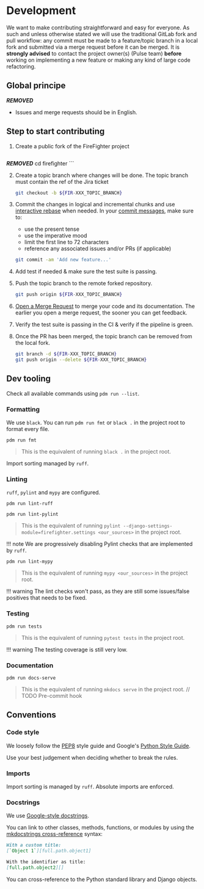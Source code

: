 # Development

We want to make contributing straightforward and easy for everyone. As such and unless otherwise stated we will use the traditional GitLab fork and pull workflow: any commit must be made to a feature/topic branch in a local fork and submitted via a merge request before it can be merged.
It is **strongly advised** to contact the project owner(s) (Pulse team) **before** working on implementing a new feature or making any kind of large code refactoring.

## Global principe

***REMOVED***
- Issues and merge requests should be in English.

## Step to start contributing

<!-- XXX Updated documentation for OSS -->

1. Create a public fork of the FireFighter project

    ```bash
***REMOVED***
    cd firefighter
    ```

2. Create a topic branch where changes will be done. The topic branch must contain the ref of the Jira ticket

    ```bash
    git checkout -b ${FIR-XXX_TOPIC_BRANCH}
    ```

3. Commit the changes in logical and incremental chunks and use
   [interactive rebase](https://help.github.com/articles/about-git-rebase)
   when needed.
   In your
   [commit messages](http://tbaggery.com/2008/04/19/a-note-about-git-commit-messages.html),
   make sure to:
    - use the present tense
    - use the imperative mood
    - limit the first line to 72 characters
    - reference any associated issues and/or PRs (if applicable)

    ```bash
    git commit -am 'Add new feature...'
    ```

4. Add test if needed & make sure the test suite is passing.

5. Push the topic branch to the remote forked repository.

    ```bash
    git push origin ${FIR-XXX_TOPIC_BRANCH}
    ```

6. [Open a Merge Request](https://docs.gitlab.com/ee/gitlab-basics/add-merge-request.html) to merge your code and its documentation. The earlier you open a merge request, the sooner you can get feedback.

7. Verify the test suite is passing in the CI & verify if the pipeline is green.

8. Once the PR has been merged, the topic branch can be removed from the local fork.

    ```bash
    git branch -d ${FIR-XXX_TOPIC_BRANCH}
    git push origin --delete ${FIR-XXX_TOPIC_BRANCH}
    ```

## Dev tooling

Check all available commands using `pdm run --list`.

### Formatting

We use `black`. You can run `pdm run fmt` or `black .` in the project root to format every file.

```shell
pdm run fmt
```

> This is the equivalent of running `black .` in the project root.

Import sorting managed by `ruff`.

### Linting

`ruff`, `pylint` and `mypy` are configured.

```shell
pdm run lint-ruff
```


```shell
pdm run lint-pylint
```

> This is the equivalent of running `pylint --django-settings-module=firefighter.settings <our_sources>` in the project root.

!!! note
    We are progressively disabling Pylint checks that are implemented by `ruff`.

```shell
pdm run lint-mypy
```

> This is the equivalent of running `mypy <our_sources>` in the project root.

!!! warning
    The lint checks won't pass, as they are still some issues/false positives that needs to be fixed.

### Testing

```shell
pdm run tests
```

> This is the equivalent of running `pytest tests` in the project root.

!!! warning
    The testing coverage is still very low.

### Documentation

```shell
pdm run docs-serve
```

> This is the equivalent of running `mkdocs serve` in the project root.
// TODO Pre-commit hook

## Conventions

### Code style

We loosely follow the [PEP8](https://www.python.org/dev/peps/pep-0008/) style guide and Google's [Python Style Guide](https://google.github.io/styleguide/pyguide.html).

Use your best judgement when deciding whether to break the rules.

### Imports

Import sorting is managed by `ruff`. Absolute imports are enforced.

### Docstrings

We use [Google-style docstrings](https://google.github.io/styleguide/pyguide.html#38-comments-and-docstrings).

You can link to other classes, methods, functions, or modules by using the [mkdocstrings cross-reference](https://mkdocstrings.github.io/usage/#cross-references) syntax:

```markdown
With a custom title:
[`Object 1`][full.path.object1]

With the identifier as title:
[full.path.object2][]
```

You can cross-reference to the Python standard library and Django objects.

